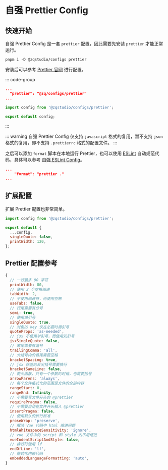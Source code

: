 # 自强 Prettier Config

## 快速开始

自强 Prettier Config 是一套 `prettier` 配置，因此需要先安装 `prettier` 才能正常运行。

```
pnpm i -D @zqstudio/configs prettier
```

安装后可以参考 [Prettier 官网](https://prettier.io/docs/en/configuration#sharing-configurations) 进行配置。

::: code-group

```json [package.json]
...
  "prettier": "@zq/configs/prettier"
...
```

```js [prettier.config.mjs]
import config from '@zqstudio/configs/prettier';

export default config;
```

:::

::: warning
自强 Prettier Config 仅支持 `javascript` 格式的复用，暂不支持 `json` 格式的复用，即不支持 `.prettierrc` 格式的配置文件。
:::

之后可以添加 `format` 脚本在本地运行 Prettier，也可以使用 [ESLint](./eslint) 自动规范代码，具体可以参考 [自强 ESLint Config](./eslint)。

```json [package.json]
...
    "format": "prettier ."
...
```

## 扩展配置

扩展 Prettier 配置也非常简单。

```js [prettier.config.mjs]
import config from '@zqstudio/configs/prettier';

export default {
  ...config,
  singleQuote: false,
  printWidth: 120,
};
```

## Prettier 配置参考

```js
{
  // 一行最多 80 字符
  printWidth: 80,
  // 使用 2 个空格缩进
  tabWidth: 2,
  // 不使用缩进符，而使用空格
  useTabs: false,
  // 行尾需要有分号
  semi: true,
  // 使用单引号
  singleQuote: true,
  // 对象的 key 仅在必要时用引号
  quoteProps: 'as-needed',
  // jsx 不使用单引号，而使用双引号
  jsxSingleQuote: false,
  // 末尾需要有逗号
  trailingComma: 'all',
  // 大括号内的首尾需要空格
  bracketSpacing: true,
  // jsx 标签的反尖括号需要换行
  bracketSameLine: false,
  // 箭头函数，只有一个参数的时候，也需要括号
  arrowParens: 'always',
  // 每个文件格式化的范围是文件的全部内容
  rangeStart: 0,
  rangeEnd: Infinity,
  // 不需要写文件开头的 @prettier
  requirePragma: false,
  // 不需要自动在文件开头插入 @prettier
  insertPragma: false,
  // 使用默认的折行标准
  proseWrap: 'preserve',
  // 解决 Vue 代码中 html 缩进问题
  htmlWhitespaceSensitivity: 'ignore',
  // vue 文件中的 script 和 style 内不用缩进
  vueIndentScriptAndStyle: false,
  // 换行符使用 lf
  endOfLine: 'lf',
  // 格式化内嵌代码
  embeddedLanguageFormatting: 'auto',
}
```
